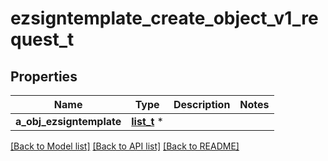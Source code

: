 # ezsigntemplate_create_object_v1_request_t

## Properties
Name | Type | Description | Notes
------------ | ------------- | ------------- | -------------
**a_obj_ezsigntemplate** | [**list_t**](ezsigntemplate_request_compound.md) \* |  | 

[[Back to Model list]](../README.md#documentation-for-models) [[Back to API list]](../README.md#documentation-for-api-endpoints) [[Back to README]](../README.md)



